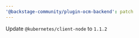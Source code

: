 ```yaml
---
'@backstage-community/plugin-ocm-backend': patch
---
```


Update `@kubernetes/client-node` to `1.1.2`
